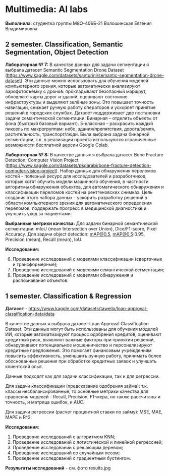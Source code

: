 # Multimedia: AI labs
__Выполнила__: студентка группы М8О-406Б-21 Волошинская Евгения Владимировна

##  2 semester. Classification, Semantic Segmentation, Object Detection

__Лабораторная № 7:__ В качестве данных для задачи сегментации я выбрала датасет Semantic Segmentation Drone Dataset (https://www.kaggle.com/datasets/santurini/semantic-segmentation-drone-dataset). Эти данные можно использовать для обучения моделей компьютерного зрения, которые автоматически анализируют аэрофотосъёмку с дронов: прокладывают безопасный маршрут, обновляют карты дорог и зданий, оценивают состояние инфраструктуры и выделяют зелёные зоны. Это повышает точность навигации, снижает ручную работу операторов и ускоряет принятие решений в городских службах. Датасет поддерживает две постановки задачи семантической сегментации:
Бинарная – отделить объекты от фона (быстрый базовый вариант).
5-классная – раскрасить каждый пиксель по макрогруппам: небо, здания/препятствия, дорога/земля, растительность, транспорт/люди.
Была выбрана задача бинарной сегментации, т.к. в реализации проекта используются ограниченные возможности бесплатной версии Google Colab.

__Лабораторная № 8:__
В качестве данных я выбрала датасет Bone Fracture Detection: Computer Vision Project (https://www.kaggle.com/datasets/pkdarabi/bone-fracture-detection-computer-vision-project). Набор данных для обнаружения переломов костей - полезный ресурс для исследователей и разработчиков, которые хотят обучить модели машинного обучения, в частности алгоритмы обнаружения объектов, для автоматического обнаружения и классификации переломов костей на рентгеновских снимках. Цель создания этого набора данных - ускорить разработку решений в области компьютерного зрения для автоматического определения переломов, поддержать прогресс в медицинской диагностике и улучшить уход за пациентами.

__Выбранные метрики качества:__
Для задачи бинарной семантической сегментации: mIoU (mean Intersection over Union), Dice/F1-score, Pixel Accuracy.
Для задачи object detection: mAP@0.5, mAP@0.5:0.95, Precision (mean), Recall (mean), IoU.

__Исследования:__

6. Проведение исследований с моделями классификации (сверточные и трансформерные);
7. Проведение исследований с моделями семантической сегментации;
8. Проведение исследований с моделями обнаружения и распознавания объектов.

## 1 semester. Classification & Regression

__Датасет__ - https://www.kaggle.com/datasets/taweilo/loan-approval-classification-data/data

В качестве данных я выбрала датасет Loan Approval Classification Dataset. Эти данные могут быть использованы для обучения моделей ИИ, которые автоматизируют процесс одобрения кредитов, оценивают кредитный риск, выявляют важные факторы при принятии решений, обнаруживают потенциальное мошенничество и персонализируют кредитные предложения. Это помогает финансовым учреждениям повысить эффективность, уменьшить ручную работу, принимать более обоснованные решения при обработке кредитных заявок и улучшать клиентский опыт.

Данные подходят как для задачи классификации, так и для регрессии.

Для задачи классификации (предсказание одобрения займа): т.к. классы несбалансированные, то основные метрики качества для сравнения моделей - Recall, Precision, F1-мера, но также рассчитаны и точность, и матрица ошибок, и AUC.

Для задачи регрессии (расчет процентной ставки по займу): MSE, MAE, MAPE и R^2.

__Исследования:__
1. Проведение исследований с алгоритмом KNN;
2. Проведение исследований с логистической и линейной регрессией;
3. Проведение исследований с решающим деревом;
4. Проведение исследований со случайным лесом;
5. Проведение исследований с градиентным бустингом.

__Результаты исследований__ - см. фото results.jpg
